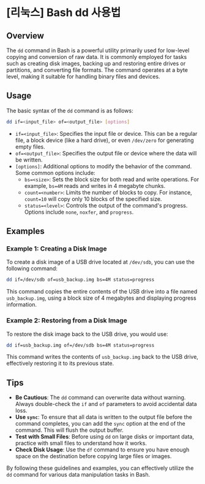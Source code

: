 # [리눅스] Bash dd 사용법

## Overview
The `dd` command in Bash is a powerful utility primarily used for low-level copying and conversion of raw data. It is commonly employed for tasks such as creating disk images, backing up and restoring entire drives or partitions, and converting file formats. The command operates at a byte level, making it suitable for handling binary files and devices.

## Usage
The basic syntax of the `dd` command is as follows:

```bash
dd if=<input_file> of=<output_file> [options]
```

- `if=<input_file>`: Specifies the input file or device. This can be a regular file, a block device (like a hard drive), or even `/dev/zero` for generating empty files.
- `of=<output_file>`: Specifies the output file or device where the data will be written.
- `[options]`: Additional options to modify the behavior of the command. Some common options include:
  - `bs=<size>`: Sets the block size for both read and write operations. For example, `bs=4M` reads and writes in 4 megabyte chunks.
  - `count=<number>`: Limits the number of blocks to copy. For instance, `count=10` will copy only 10 blocks of the specified size.
  - `status=<level>`: Controls the output of the command's progress. Options include `none`, `noxfer`, and `progress`.

## Examples

### Example 1: Creating a Disk Image
To create a disk image of a USB drive located at `/dev/sdb`, you can use the following command:

```bash
dd if=/dev/sdb of=usb_backup.img bs=4M status=progress
```
This command copies the entire contents of the USB drive into a file named `usb_backup.img`, using a block size of 4 megabytes and displaying progress information.

### Example 2: Restoring from a Disk Image
To restore the disk image back to the USB drive, you would use:

```bash
dd if=usb_backup.img of=/dev/sdb bs=4M status=progress
```
This command writes the contents of `usb_backup.img` back to the USB drive, effectively restoring it to its previous state.

## Tips
- **Be Cautious**: The `dd` command can overwrite data without warning. Always double-check the `if` and `of` parameters to avoid accidental data loss.
- **Use `sync`**: To ensure that all data is written to the output file before the command completes, you can add the `sync` option at the end of the command. This will flush the output buffer.
- **Test with Small Files**: Before using `dd` on large disks or important data, practice with small files to understand how it works.
- **Check Disk Usage**: Use the `df` command to ensure you have enough space on the destination before copying large files or images.

By following these guidelines and examples, you can effectively utilize the `dd` command for various data manipulation tasks in Bash.